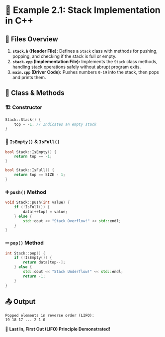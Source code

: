 # 📌 Example 2.1: Stack Implementation in C++

## 📁 Files Overview

1. **`stack.h` (Header File):** Defines a `Stack` class with methods for pushing, popping, and checking if the stack is full or empty.  
2. **`stack.cpp` (Implementation File):** Implements the `Stack` class methods, handling stack operations safely without abrupt program exits.  
3. **`main.cpp` (Driver Code):** Pushes numbers `0-19` into the stack, then pops and prints them.  

## 🔧 Class & Methods

### 🏗️ Constructor
```cpp
Stack::Stack() {
    top = -1; // Indicates an empty stack
}
```

### 📌 `IsEmpty()` & `IsFull()`
```cpp
bool Stack::IsEmpty() {
    return top == -1;
}

bool Stack::IsFull() {
    return top == SIZE - 1;
}
```

### ➕ `push()` Method
```cpp
void Stack::push(int value) {
    if (!IsFull()) {
        data[++top] = value;
    } else {
        std::cout << "Stack Overflow!" << std::endl;
    }
}
```

### ➖ `pop()` Method
```cpp
int Stack::pop() {
    if (!IsEmpty()) {
        return data[top--];
    } else {
        std::cout << "Stack Underflow!" << std::endl;
        return -1;
    }
}
```

## 📤 Output
```
Popped elements in reverse order (LIFO):
19 18 17 ... 2 1 0
```

🚀 **Last In, First Out (LIFO) Principle Demonstrated!**
